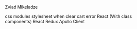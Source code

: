 

Zviad Mikeladze



css modules stylesheet
when clear cart error
 React (With class components)
 React Redux
 Apollo Client
